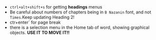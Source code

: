 - `ctrl+alt+shift+s` for getting **headings** menus
- Be careful about numbers of chapters being in `B Nazanin` font, and not `Times`.Keep updating Heading 2!
- ‍ctr+enter` for page break
- there is a selection menu in the Home tab of word, showing graphical objects. **USE IT TO MOVE IT!!**